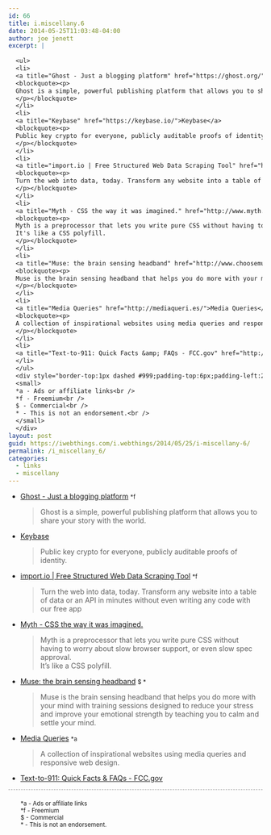 ```yaml
---
id: 66
title: i.miscellany.6
date: 2014-05-25T11:03:48-04:00
author: joe jenett
excerpt: |
  
  <ul>
  <li>
  <a title="Ghost - Just a blogging platform" href="https://ghost.org/">Ghost - Just a blogging platform</a> <small>*f</small>
  <blockquote><p>
  Ghost is a simple, powerful publishing platform that allows you to share your story with the world.
  </p></blockquote>
  </li>
  <li>
  <a title="Keybase" href="https://keybase.io/">Keybase</a>
  <blockquote><p>
  Public key crypto for everyone, publicly auditable proofs of identity.
  </p></blockquote>
  </li>
  <li>
  <a title="import.io | Free Structured Web Data Scraping Tool" href="https://import.io/">import.io | Free Structured Web Data Scraping Tool</a> <small>*f</small>
  <blockquote><p>
  Turn the web into data, today. Transform any website into a table of data or an API in minutes without even writing any code with our free app
  </p></blockquote>
  </li>
  <li>
  <a title="Myth - CSS the way it was imagined." href="http://www.myth.io/">Myth - CSS the way it was imagined.</a>
  <blockquote><p>
  Myth is a preprocessor that lets you write pure CSS without having to worry about slow browser support, or even slow spec approval.
  It's like a CSS polyfill.
  </p></blockquote>
  </li>
  <li>
  <a title="Muse: the brain sensing headband" href="http://www.choosemuse.com/">Muse: the brain sensing headband</a> <small>$ *</small>
  <blockquote><p>
  Muse is the brain sensing headband that helps you do more with your mind with training sessions designed to reduce your stress and improve your emotional strength by teaching you to calm and settle your mind.
  </p></blockquote>
  </li>
  <li>
  <a title="Media Queries" href="http://mediaqueri.es/">Media Queries</a>	<small>*a</small>
  <blockquote><p>
  A collection of inspirational websites using media queries and responsive web design.
  </p></blockquote>
  </li>
  <li>
  <a title="Text-to-911: Quick Facts &amp; FAQs - FCC.gov" href="http://www.fcc.gov/guides/text-911-quick-facts-faqs">Text-to-911: Quick Facts &amp; FAQs - FCC.gov</a>
  </li>
  </ul>
  <div style="border-top:1px dashed #999;padding-top:6px;padding-left:24px;">
  <small>
  *a - Ads or affiliate links<br />
  *f - Freemium<br />
  $ - Commercial<br />
  * - This is not an endorsement.<br />
  </small>
  </div>
layout: post
guid: https://iwebthings.com/i.webthings/2014/05/25/i-miscellany-6/
permalink: /i_miscellany_6/
categories:
  - links
  - miscellany
---
```

  * [Ghost - Just a blogging platform](https://ghost.org/ "Ghost - Just a blogging platform") <small>*f</small></p> 
    > Ghost is a simple, powerful publishing platform that allows you to share your story with the world. 

  * [Keybase](https://keybase.io/ "Keybase")</p> 
    > Public key crypto for everyone, publicly auditable proofs of identity. 

  * [import.io | Free Structured Web Data Scraping Tool](https://import.io/ "import.io | Free Structured Web Data Scraping Tool") <small>*f</small></p> 
    > Turn the web into data, today. Transform any website into a table of data or an API in minutes without even writing any code with our free app 

  * [Myth - CSS the way it was imagined.](http://www.myth.io/ "Myth - CSS the way it was imagined.")</p> 
    > Myth is a preprocessor that lets you write pure CSS without having to worry about slow browser support, or even slow spec approval.  
    > It&#8217;s like a CSS polyfill. 

  * [Muse: the brain sensing headband](http://www.choosemuse.com/ "Muse: the brain sensing headband") <small>$ *</small></p> 
    > Muse is the brain sensing headband that helps you do more with your mind with training sessions designed to reduce your stress and improve your emotional strength by teaching you to calm and settle your mind. 

  * [Media Queries](http://mediaqueri.es/ "Media Queries") <small>*a</small></p> 
    > A collection of inspirational websites using media queries and responsive web design. 

  * [Text-to-911: Quick Facts & FAQs - FCC.gov](http://www.fcc.gov/guides/text-911-quick-facts-faqs "Text-to-911: Quick Facts & FAQs - FCC.gov") 

<div style="border-top:1px dashed #999;padding-top:6px;padding-left:24px;">
  <small><br /> *a - Ads or affiliate links<br /> *f - Freemium<br /> $ - Commercial<br /> * - This is not an endorsement.<br /> </small>
</div>